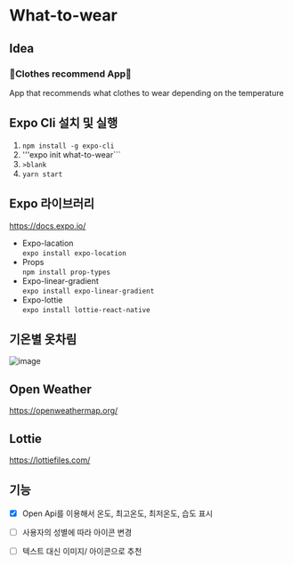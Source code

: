# What-to-wear

## Idea
### 🥼Clothes recommend App👖
App that recommends what clothes to wear depending on the temperature

## Expo Cli 설치 및 실행
1. ```npm install -g expo-cli```
2. '''expo init what-to-wear```
3. ```>blank```
4. ```yarn start```

## Expo 라이브러리
https://docs.expo.io/
* Expo-lacation  
```expo install expo-location```
* Props  
```npm install prop-types```
* Expo-linear-gradient  
```expo install expo-linear-gradient```
* Expo-lottie  
```expo install lottie-react-native```

## 기온별 옷차림
![image](https://user-images.githubusercontent.com/66551410/122415181-a7c14b80-cfc2-11eb-9825-7ab8289fd8d8.png)

## Open Weather
https://openweathermap.org/

## Lottie
https://lottiefiles.com/

## 기능
- [x] Open Api를 이용해서 온도, 최고온도, 최저온도, 습도 표시
- [ ] 사용자의 성별에 따라 아이콘 변경
- [ ] 텍스트 대신 이미지/ 아이콘으로 추천

